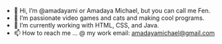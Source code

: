 - 👋 Hi, I’m @amadayami or Amadaya Michael, but you can call me Fen.
- 👀 I’m passionate video games and cats and making cool programs.
- 🌱 I’m currently working with HTML, CSS, and Java.
- 📫 How to reach me ... @ my work email: amadayamichael@gmail.com

<!---
amadayami/amadayami is a ✨ special ✨ repository because its `README.md` (this file) appears on your GitHub profile.
You can click the Preview link to take a look at your changes.
--->
